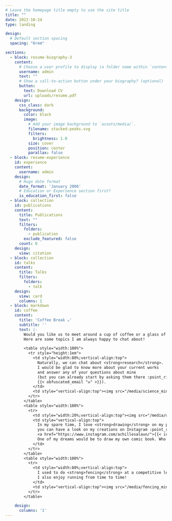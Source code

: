```yaml
---
# Leave the homepage title empty to use the site title
title: ""
date: 2022-10-24
type: landing

design:
  # Default section spacing
  spacing: "6rem"

sections:
  - block: resume-biography-3
    content:
      # Choose a user profile to display (a folder name within `content/authors/`)
      username: admin
      text: ""
      # Show a call-to-action button under your biography? (optional)
      button:
        text: Download CV
        url: uploads/resume.pdf
    design:
      css_class: dark
      background:
        color: black
        image:
          # Add your image background to `assets/media/`.
          filename: stacked-peaks.svg
          filters:
            brightness: 1.0
          size: cover
          position: center
          parallax: false
  - block: resume-experience
    id: experience
    content:
      username: admin
    design:
      # Hugo date format
      date_format: 'January 2006'
      # Education or Experience section first?
      is_education_first: false
  - block: collection
    id: publications
    content:
      title: Publications
      text: ""
      filters:
        folders:
          - publication
        exclude_featured: false
      count: 0
    design: 
      view: citation
  - block: collection
    id: talks
    content:
      title: Talks
      filters:
        folders:
          - talk
    design:
      view: card
      columns: 1
  - block: markdown
    id: coffee
    content:
      title: 'Coffee Break ☕️'
      subtitle: ''
      text: |-
        Would you like us to meet around a cup of coffee or a glass of water?
        Here are some topics I am always happy to chat about!

        <table style="width:100%">
          <tr style="height:1em">
            <td style="width:80%;vertical-align:top">
              Naturally, we can chat about <strong>research</strong>.
              I would be glad to know more about your current works
              and answer any of your questions about mine
              (but you can already start by asking them there :point_right:
              {{< obfuscated_email "✉" >}}).
            </td>
            <td style="vertical-align:top"><img src="/media/science_mini.png"></td>
          </tr>
        </table>
        <table style="width:100%">        
          <tr>
            <td style="width:20%;vertical-align:top"><img src="/media/drawing_mini.png"></td>
            <td style="vertical-align:top">
              In my spare time, I love <strong>drawing</strong> on my pen tablet:
              you can have a look on my creations on Instagram :point_right:
              <a href="https://www.instagram.com/achillesalaun/">{{< icon name="brands/instagram"  pack="brand" >}}</a>!
              One of my dreams would be to draw my own comic book. Who knows, maybe one day?
            </td>
          </tr>
        </table>
        <table style="width:100%"> 
          <tr>
            <td style="width:80%;vertical-align:top">
              I used to do <strong>fencing</strong> at a competitive level. 
              I also enjoy running from time to time!
            </td>
            <td style="vertical-align:top"><img src="/media/fencing_mini.png"></td>
          </tr>
        </table>

    design:
      columns: '1'
---
```

